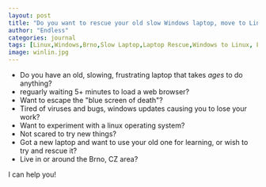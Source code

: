 ```yaml
---
layout: post
title: "Do you want to rescue your old slow Windows laptop, move to Linux!"
author: "Endless"
categories: journal
tags: [Linux,Windows,Brno,Slow Laptop,Laptop Rescue,Windows to Linux, Linux laptop, Rescue, Laptop, computer, IT, Brno]
image: winlin.jpg
---
```

 - Do you have an old, slowing, frustrating laptop that takes *ages* to do anything?
 - reguarly waiting 5+ minutes to load a web browser?
 - Want to escape the "blue screen of death"?
 - Tired of viruses and bugs, windows updates causing you to lose your work?
 - Want to experiment with a linux operating system?
 - Not scared to try new things?
 - Got a new laptop and want to use your old one for learning, or wish to try and rescue it?
 - Live in or around the Brno, CZ area?
 
 I can help you!
